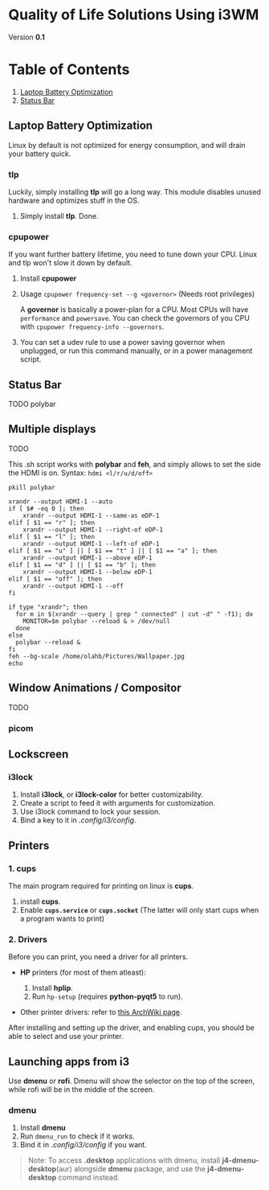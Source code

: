 # Quality of Life Solutions Using i3WM 
Version **0.1**

# Table of Contents
1. [Laptop Battery Optimization](#battery)
2. [Status Bar](#example2)

## <a name="battery"/> Laptop Battery Optimization
Linux by default is not optimized for energy consumption, and will drain your battery quick.

### tlp
Luckily, simply installing **tlp** will go a long way. This module disables unused hardware and optimizes stuff in the OS.
1. Simply install **tlp**. Done.

### cpupower
If you want further battery lifetime, you need to tune down your CPU. Linux and tlp won't slow it down by default.
1. Install **cpupower**
2. Usage `cpupower frequency-set --g <governor>` (Needs root privileges)

   A **governor** is basically a power-plan for a CPU. Most CPUs will have `performance` and `powersave`.
   You can check the governors of you CPU with `cpupower frequency-info --governors`.
    
4. You can set a udev rule to use a power saving governor when unplugged, or run this command manually, or in a power management script.

## <a name="bar"/> Status Bar
TODO polybar

## <a name="multiple-displays"/> Multiple displays
TODO

This .sh script works with **polybar** and **feh**, and simply allows to set the side the HDMI is on.
Syntax: `hdmi <l/r/u/d/off>`
```
pkill polybar

xrandr --output HDMI-1 --auto
if [ $# -eq 0 ]; then
	xrandr --output HDMI-1 --same-as eDP-1
elif [ $1 == "r" ]; then
	xrandr --output HDMI-1 --right-of eDP-1
elif [ $1 == "l" ]; then
	xrandr --output HDMI-1 --left-of eDP-1
elif [ $1 == "u" ] || [ $1 == "t" ] || [ $1 == "a" ]; then
	xrandr --output HDMI-1 --above eDP-1
elif [ $1 == "d" ] || [ $1 == "b" ]; then
	xrandr --output HDMI-1 --below eDP-1
elif [ $1 == "off" ]; then
	xrandr --output HDMI-1 --off
fi

if type "xrandr"; then
  for m in $(xrandr --query | grep " connected" | cut -d" " -f1); do
    MONITOR=$m polybar --reload & > /dev/null
  done
else
  polybar --reload &
fi
feh --bg-scale /home/olahb/Pictures/Wallpaper.jpg
echo
```

## <a name="compositor"/> Window Animations / Compositor
TODO
### picom


## <a name="lockscreen"/> Lockscreen
### i3lock
1. Install **i3lock**, or **i3lock-color** for better customizability.
2. Create a script to feed it with arguments for customization.
3. Use i3lock command to lock your session.
4. Bind a key to it in *.config/i3/config*.


## <a name="printers"/> Printers

### 1. cups
The main program required for printing on linux is **cups**.
1. install **cups**.
2. Enable **`cups.service`** or **`cups.socket`** (The latter will only start cups when a program wants to print)

### 2. Drivers
Before you can print, you need a driver for all printers.

- **HP** printers (for most of them atleast):
  1. Install **hplip**.
  2. Run `hp-setup` (requires **python-pyqt5** to run).

- Other printer drivers: refer to  [this ArchWiki page](https://wiki.archlinux.org/title/CUPS/Printer-specific_problems#HP).

After installing and setting up the driver, and enabling cups, you should be able to select and use your printer.

## Launching apps from i3
Use **dmenu** or **rofi**. Dmenu will show the selector on the top of the screen, while rofi will be in the middle of the screen. 
### dmenu
1. Install **dmenu**
2. Run `dmenu_run` to check if it works.
3. Bind it in *.config/i3/config* if you want.

> Note: To access **.desktop** applications with dmenu, install **j4-dmenu-desktop**(aur) alongside **dmenu** package, and use the **j4-dmenu-desktop** command instead.
